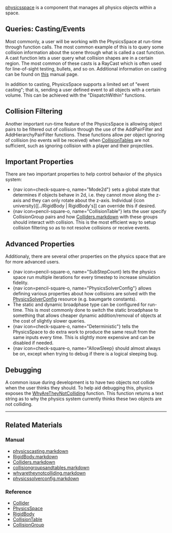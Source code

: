 [physicsspace](https://github.com/zeroengineteam/ZeroDocs/blob/master/code_reference/class_reference/physicsspace.markdown) is a component that manages all physics objects within a space.

 ##  Queries: Casting/Events
Most commonly, a user will be working with the PhysicsSpace at run-time through function calls. The most common example of this is to query some collision information about the scene through what is called a cast function. A cast function lets a user query what collision shapes are in a certain region. The most common of these casts is a RayCast which is often used for line-of-sight testing, bullets, and so on. Additional information on casting can be found on [this](https://github.com/zeroengineteam/ZeroDocs/blob/master/zero_editor_documentation/zeromanual/physics/physicscasting.markdown) manual page.

In addition to casting, PhysicsSpace supports a limited set of "event casting"; that is, sending a user defined event to all objects with a certain volume. This can be achieved with the "DispatchWithin" functions.

 ##  Collision Filtering
Another important run-time feature of the PhysicsSpace is allowing object pairs to be filtered out of collision through the use of the AddPairFilter and AddHierarchyPairFilter functions. These functions allow per object ignoring of collision (no events will be received) when [CollisionTables](https://github.com/zeroengineteam/ZeroDocs/blob/master/zero_editor_documentation/zeromanual/physics/collisionoverview/collisiongroupsandtables.markdown) are not sufficient, such as ignoring collision with a player and their projectiles.

 ##  Important Properties
There are two important properties to help control behavior of the physics system:
  - {nav icon=check-square-o, name="Mode2d"} sets a global state that determines if objects behave in 2d, i.e. they cannot move along the z-axis and they can only rotate about the z-axis. Individual {icon university}[[../RigidBody | RigidBody's]] can override this if desired.
  - {nav icon=pencil-square-o, name="CollisionTable"} lets the user specify CollisionGroup pairs and how [Colliders.markdown](https://github.com/zeroengineteam/ZeroDocs/blob/master/zero_editor_documentation/zeromanual/physics/Colliders.markdown) with these groups should interact with collision. This is the most efficient way to setup collision filtering so as to not resolve collisions or receive events.
 
 ##  Advanced Properties
Additionaly, there are several other properties on the physics space that are for more advanced users.
  - {nav icon=pencil-square-o, name="SubStepCount} lets the physics space run multiple iterations for every timestep to increase simulation fidelity.
  - {nav icon=pencil-square-o, name="PhysicsSolverConfig"} allows defining various properties about how collisions are solved with the [PhysicsSolverConfig](https://github.com/zeroengineteam/ZeroDocs/blob/master/zero_editor_documentation/zeromanual/physics/physicssolverconfig.markdown) resource (e.g. baumgarte constants).
  - The static and dynamic broadphase type can be configured for run-time. This is most commonly done to switch the static broadphase to something that allows cheaper dynamic addition/removal of objects at the cost of slightly slower queries.
  - {nav icon=check-square-o, name="Deterministic"} tells the PhysicsSpace to do extra work to produce the same result from the same inputs every time. This is slightly more expensive and can be disabled if needed.
  - {nav icon=check-square-o, name="AllowSleep} should almost always be on, except when trying to debug if there is a logical sleeping bug.
  
 ##  Debugging
A common issue during development is to have two objects not collide when the user thinks they should. To help aid debugging this, physics exposes the [WhyAreTheyNotColliding](https://github.com/zeroengineteam/ZeroDocs/blob/master/zero_editor_documentation/zeromanual/physics/physicstroubleshooting/whyaretheynotcolliding.markdown) function. This function returns a text string as to why the physics system currently thinks these two objects are not colliding.

---

 ##  Related Materials
 ###  Manual
 - [physicscasting.markdown](https://github.com/zeroengineteam/ZeroDocs/blob/master/zero_editor_documentation/zeromanual/physics/physicscasting.markdown)
 - [RigidBody.markdown](https://github.com/zeroengineteam/ZeroDocs/blob/master/zero_editor_documentation/zeromanual/physics/RigidBody.markdown)
 - [Colliders.markdown](https://github.com/zeroengineteam/ZeroDocs/blob/master/zero_editor_documentation/zeromanual/physics/Colliders.markdown)
 - [collisiongroupsandtables.markdown](https://github.com/zeroengineteam/ZeroDocs/blob/master/zero_editor_documentation/zeromanual/physics/collisionoverview/collisiongroupsandtables.markdown)
 - [whyaretheynotcolliding.markdown](https://github.com/zeroengineteam/ZeroDocs/blob/master/zero_editor_documentation/zeromanual/physics/physicstroubleshooting/whyaretheynotcolliding.markdown)
 - [physicssolverconfig.markdown](https://github.com/zeroengineteam/ZeroDocs/blob/master/zero_editor_documentation/zeromanual/physics/physicssolverconfig.markdown)

 ###  Reference
 - [Collider](https://github.com/zeroengineteam/ZeroDocs/blob/master/code_reference/class_reference/Collider.markdown)
 - [PhysicsSpace](https://github.com/zeroengineteam/ZeroDocs/blob/master/code_reference/class_reference/PhysicsSpace.markdown)
 - [RigidBody](https://github.com/zeroengineteam/ZeroDocs/blob/master/code_reference/class_reference/RigidBody.markdown)
 - [CollisionTable](https://github.com/zeroengineteam/ZeroDocs/blob/master/code_reference/class_reference/CollisionTable.markdown)
 - [CollisionGroup](https://github.com/zeroengineteam/ZeroDocs/blob/master/code_reference/class_reference/CollisionGroup.markdown) 

 